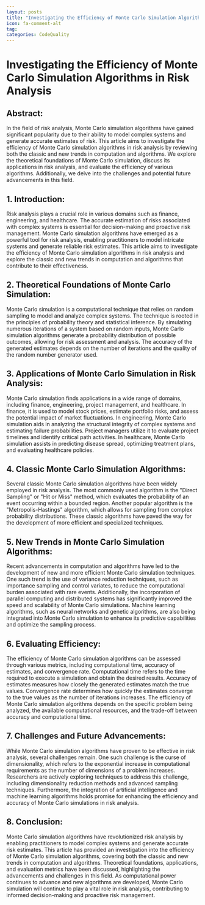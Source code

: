 ```yaml
---
layout: posts
title: "Investigating the Efficiency of Monte Carlo Simulation Algorithms in Risk Analysis"
icon: fa-comment-alt
tag:      
categories: CodeQuality
---
```



# Investigating the Efficiency of Monte Carlo Simulation Algorithms in Risk Analysis

## Abstract:
In the field of risk analysis, Monte Carlo simulation algorithms have gained significant popularity due to their ability to model complex systems and generate accurate estimates of risk. This article aims to investigate the efficiency of Monte Carlo simulation algorithms in risk analysis by reviewing both the classic and new trends in computation and algorithms. We explore the theoretical foundations of Monte Carlo simulation, discuss its applications in risk analysis, and evaluate the efficiency of various algorithms. Additionally, we delve into the challenges and potential future advancements in this field.

## 1. Introduction:
Risk analysis plays a crucial role in various domains such as finance, engineering, and healthcare. The accurate estimation of risks associated with complex systems is essential for decision-making and proactive risk management. Monte Carlo simulation algorithms have emerged as a powerful tool for risk analysis, enabling practitioners to model intricate systems and generate reliable risk estimates. This article aims to investigate the efficiency of Monte Carlo simulation algorithms in risk analysis and explore the classic and new trends in computation and algorithms that contribute to their effectiveness.

## 2. Theoretical Foundations of Monte Carlo Simulation:
Monte Carlo simulation is a computational technique that relies on random sampling to model and analyze complex systems. The technique is rooted in the principles of probability theory and statistical inference. By simulating numerous iterations of a system based on random inputs, Monte Carlo simulation algorithms generate a probability distribution of possible outcomes, allowing for risk assessment and analysis. The accuracy of the generated estimates depends on the number of iterations and the quality of the random number generator used.

## 3. Applications of Monte Carlo Simulation in Risk Analysis:
Monte Carlo simulation finds applications in a wide range of domains, including finance, engineering, project management, and healthcare. In finance, it is used to model stock prices, estimate portfolio risks, and assess the potential impact of market fluctuations. In engineering, Monte Carlo simulation aids in analyzing the structural integrity of complex systems and estimating failure probabilities. Project managers utilize it to evaluate project timelines and identify critical path activities. In healthcare, Monte Carlo simulation assists in predicting disease spread, optimizing treatment plans, and evaluating healthcare policies.

## 4. Classic Monte Carlo Simulation Algorithms:
Several classic Monte Carlo simulation algorithms have been widely employed in risk analysis. The most commonly used algorithm is the "Direct Sampling" or "Hit or Miss" method, which evaluates the probability of an event occurring within a bounded region. Another popular algorithm is the "Metropolis-Hastings" algorithm, which allows for sampling from complex probability distributions. These classic algorithms have paved the way for the development of more efficient and specialized techniques.

## 5. New Trends in Monte Carlo Simulation Algorithms:
Recent advancements in computation and algorithms have led to the development of new and more efficient Monte Carlo simulation techniques. One such trend is the use of variance reduction techniques, such as importance sampling and control variates, to reduce the computational burden associated with rare events. Additionally, the incorporation of parallel computing and distributed systems has significantly improved the speed and scalability of Monte Carlo simulations. Machine learning algorithms, such as neural networks and genetic algorithms, are also being integrated into Monte Carlo simulation to enhance its predictive capabilities and optimize the sampling process.

## 6. Evaluating Efficiency:
The efficiency of Monte Carlo simulation algorithms can be assessed through various metrics, including computational time, accuracy of estimates, and convergence rate. Computational time refers to the time required to execute a simulation and obtain the desired results. Accuracy of estimates measures how closely the generated estimates match the true values. Convergence rate determines how quickly the estimates converge to the true values as the number of iterations increases. The efficiency of Monte Carlo simulation algorithms depends on the specific problem being analyzed, the available computational resources, and the trade-off between accuracy and computational time.

## 7. Challenges and Future Advancements:
While Monte Carlo simulation algorithms have proven to be effective in risk analysis, several challenges remain. One such challenge is the curse of dimensionality, which refers to the exponential increase in computational requirements as the number of dimensions of a problem increases. Researchers are actively exploring techniques to address this challenge, including dimensionality reduction methods and advanced sampling techniques. Furthermore, the integration of artificial intelligence and machine learning algorithms holds promise for enhancing the efficiency and accuracy of Monte Carlo simulations in risk analysis.

## 8. Conclusion:
Monte Carlo simulation algorithms have revolutionized risk analysis by enabling practitioners to model complex systems and generate accurate risk estimates. This article has provided an investigation into the efficiency of Monte Carlo simulation algorithms, covering both the classic and new trends in computation and algorithms. Theoretical foundations, applications, and evaluation metrics have been discussed, highlighting the advancements and challenges in this field. As computational power continues to advance and new algorithms are developed, Monte Carlo simulation will continue to play a vital role in risk analysis, contributing to informed decision-making and proactive risk management.